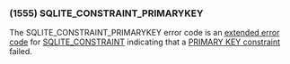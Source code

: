 ### (1555\) SQLITE\_CONSTRAINT\_PRIMARYKEY



 The SQLITE\_CONSTRAINT\_PRIMARYKEY error code
 is an [extended error code](rescode.html#pve)
 for [SQLITE\_CONSTRAINT](rescode.html#constraint) indicating that a [PRIMARY KEY constraint](lang_createtable.html#primkeyconst) failed.




